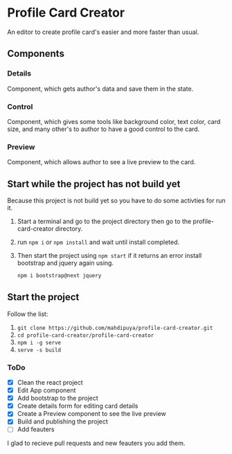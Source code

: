 # Profile Card Creator

An editor to create profile card's easier and more faster than usual.

## Components

### Details

Component, which gets author's data and save them in the state.

### Control

Component, which gives some tools like background color, text color, card size, and many other's to author to have a good control to the card.

### Preview

Component, which allows author to see a live preview to the card.

## Start while the project has not build yet

Because this project is not build yet so you have to do some activties for run it.

1. Start a terminal and go to the project directory then go to the profile-card-creator directory.

2. run `npm i` or `npm install` and wait until install completed.

3. Then start the project using `npm start` if it returns an error install bootstrap and jquery again using.

    ```bash
    npm i bootstrap@next jquery
    ```

## Start the project
Follow the list:
1. `git clone https://github.com/mahdipuya/profile-card-creator.git`
2. `cd profile-card-creator/profile-card-creator`
3. `npm i -g serve`
4. `serve -s build`

### ToDo

- [x] Clean the react project
- [x] Edit App component
- [x] Add bootstrap to the project
- [x] Create details form for editing card details
- [x] Create a Preview component to see the live preview
- [x] Build and publishing the project
- [ ] Add feauters

I glad to recieve pull requests and new feauters you add them.
